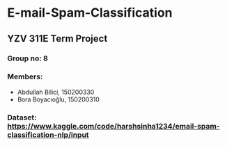 # E-mail-Spam-Classification
## YZV 311E Term Project
### Group no: 8

### Members:
* Abdullah Bilici, 150200330
* Bora Boyacıoğlu, 150200310

### Dataset: https://www.kaggle.com/code/harshsinha1234/email-spam-classification-nlp/input
